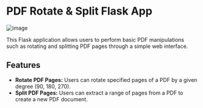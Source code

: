 # PDF Rotate & Split Flask App
![image](https://github.com/lookmhen/pdftools/assets/29670155/fb256cfa-7eed-4c76-be06-331549cf1a5c)


This Flask application allows users to perform basic PDF manipulations such as rotating and splitting PDF pages through a simple web interface.

## Features

- **Rotate PDF Pages:** Users can rotate specified pages of a PDF by a given degree (90, 180, 270).
- **Split PDF Pages:** Users can extract a range of pages from a PDF to create a new PDF document.


